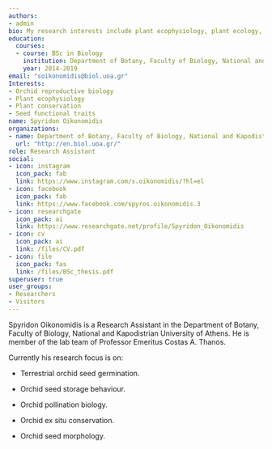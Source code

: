 ```yaml
---
authors:
- admin
bio: My research interests include plant ecophysiology, plant ecology, plant conservation, orchid biology, ex - situ propagation, seed storage behaviour, orchid - pollinator and orchid - fungus interractions.
education:
  courses:
  - course: BSc in Biology
    institution: Department of Botany, Faculty of Biology, National and Kapodistrian University of Athens
    year: 2014-2019
email: "soikonomidis@biol.uoa.gr"
Interests:
- Orchid reproductive biology
- Plant ecophysiology
- Plant conservation
- Seed functional traits
name: Spyridon Oikonomidis
organizations:
- name: Department of Botany, Faculty of Biology, National and Kapodistrian University of Athens
  url: "http://en.biol.uoa.gr/"
role: Research Assistant
social:
- icon: instagram
  icon_pack: fab
  link: https://www.instagram.com/s.oikonomidis/?hl=el
- icon: facebook
  icon_pack: fab
  link: https://www.facebook.com/spyros.oikonomidis.3
- icon: researchgate
  icon_pack: ai
  link: https://www.researchgate.net/profile/Spyridon_Oikonomidis
- icon: cv
  icon_pack: ai
  link: /files/CV.pdf
- icon: file
  icon_pack: fas
  link: /files/BSc_thesis.pdf
superuser: true
user_groups:
- Researchers
- Visitors
---
```


Spyridon Oikonomidis is a Research Assistant in the Department of Botany, Faculty of Biology, National and Kapodistrian University of Athens. He is member of  the lab team of Professor Emeritus  Costas A. Thanos.

Currently his research focus is on: 

- Terrestrial orchid seed germination.

- Orchid seed storage behaviour.

- Orchid pollination biology.

- Orchid ex situ conservation.

- Orchid seed morphology.
